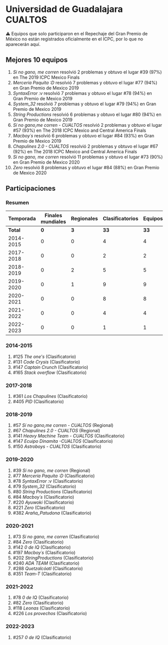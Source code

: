 # Universidad de Guadalajara CUALTOS

:warning: Equipos que solo participaron en el Repechaje del Gran Premio de México no están registrados oficialmente en el ICPC, por lo que no aparecerán aquí.

## Mejores 10 equipos

1. _Si no gano, me corren_ resolvió 2 problemas y obtuvo el lugar #39 (97%) en The 2019 ICPC Mexico Finals
1. _Mercería Paquita :D_ resolvió 7 problemas y obtuvo el lugar #77 (94%) en Gran Premio de Mexico 2019
1. _SyntaxError :v_ resolvió 7 problemas y obtuvo el lugar #78 (94%) en Gran Premio de Mexico 2019
1. _System_32_ resolvió 7 problemas y obtuvo el lugar #79 (94%) en Gran Premio de Mexico 2019
1. _String Productions_ resolvió 6 problemas y obtuvo el lugar #80 (94%) en Gran Premio de Mexico 2019
1. _Sí no gano,me corren - CUALTOS_ resolvió 2 problemas y obtuvo el lugar #57 (93%) en The 2018 ICPC Mexico and Central America Finals
1. _Macboy´s_ resolvió 6 problemas y obtuvo el lugar #84 (93%) en Gran Premio de Mexico 2019
1. _Chapulines 2.0 - CUALTOS_ resolvió 2 problemas y obtuvo el lugar #67 (92%) en The 2018 ICPC Mexico and Central America Finals
1. _Si no gano, me corren_ resolvió 11 problemas y obtuvo el lugar #73 (90%) en Gran Premio de Mexico 2020
1. _Zero_ resolvió 8 problemas y obtuvo el lugar #84 (88%) en Gran Premio de Mexico 2020

## Participaciones

### Resumen

| Temporada | Finales mundiales | Regionales | Clasificatorios | Equipos |
| --- | --- | --- | --- | --- |
| **Total** | **0** | **3** | **33** | **33** |
| 2014-2015 | 0 | 0 | 4 | 4 |
| 2017-2018 | 0 | 0 | 2 | 2 |
| 2018-2019 | 0 | 2 | 5 | 5 |
| 2019-2020 | 0 | 1 | 9 | 9 |
| 2020-2021 | 0 | 0 | 8 | 8 |
| 2021-2022 | 0 | 0 | 4 | 4 |
| 2022-2023 | 0 | 0 | 1 | 1 |

### 2014-2015

1. #125 _The one's_ (Clasificatorio)
1. #131 _Code Crysis_ (Clasificatorio)
1. #147 _Captain Crunch_ (Clasificatorio)
1. #165 _Stack overflow_ (Clasificatorio)

### 2017-2018

1. #361 _Los Chapulines_ (Clasificatorio)
1. #405 _PID_ (Clasificatorio)

### 2018-2019

1. #57 _Sí no gano,me corren - CUALTOS_ (Regional)
1. #67 _Chapulines 2.0 - CUALTOS_ (Regional)
1. #141 _Heavy Machine Team - CUALTOS_ (Clasificatorio)
1. #147 _Ecuipo Dinamita -CUALTOS_ (Clasificatorio)
1. #150 _Astroboys - CUALTOS_ (Clasificatorio)

### 2019-2020

1. #39 _Si no gano, me corren_ (Regional)
1. #77 _Mercería Paquita :D_ (Clasificatorio)
1. #78 _SyntaxError :v_ (Clasificatorio)
1. #79 _System_32_ (Clasificatorio)
1. #80 _String Productions_ (Clasificatorio)
1. #84 _Macboy´s_ (Clasificatorio)
1. #220 _Ayuwoki_ (Clasificatorio)
1. #221 _Zero_ (Clasificatorio)
1. #382 _Araña_Patudona_ (Clasificatorio)

### 2020-2021

1. #73 _Si no gano, me corren_ (Clasificatorio)
1. #84 _Zero_ (Clasificatorio)
1. #142 _0 de IQ_ (Clasificatorio)
1. #197 _Macboy´s_ (Clasificatorio)
1. #202 _StringProductions_ (Clasificatorio)
1. #240 _ADA TEAM_ (Clasificatorio)
1. #288 _Quetzalcóatl_ (Clasificatorio)
1. #351 _Team-T_ (Clasificatorio)

### 2021-2022

1. #78 _0 de IQ_ (Clasificatorio)
1. #82 _Zero_ (Clasificatorio)
1. #118 _Leonas_ (Clasificatorio)
1. #226 _Los provechos_ (Clasificatorio)

### 2022-2023

1. #257 _0 de IQ_ (Clasificatorio)



